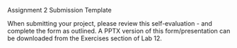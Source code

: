 Assignment 2 Submission Template

When submitting your project, please review this self-evaluation - and complete the form as outlined. A PPTX version of this form/presentation can be downloaded from the Exercises section of Lab 12.